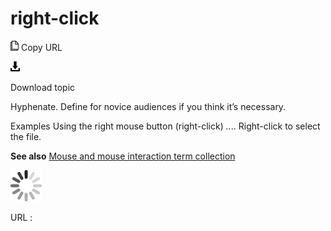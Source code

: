 ﻿# right-click

![Copy URL](media/right-click/Copy.png)
Copy URL

![Download](media/right-click/Download.png)

Download topic

Hyphenate. Define for novice audiences if you think it’s necessary.

Examples
Using the right mouse button (right-click) *..*..
Right-click to select the file.

**See also** [Mouse and mouse interaction term collection](https://worldready.cloudapp.net/Styleguide/Read?id=2700&topicid=29013)

![In progress](media/right-click/activity-large.gif)

URL :
